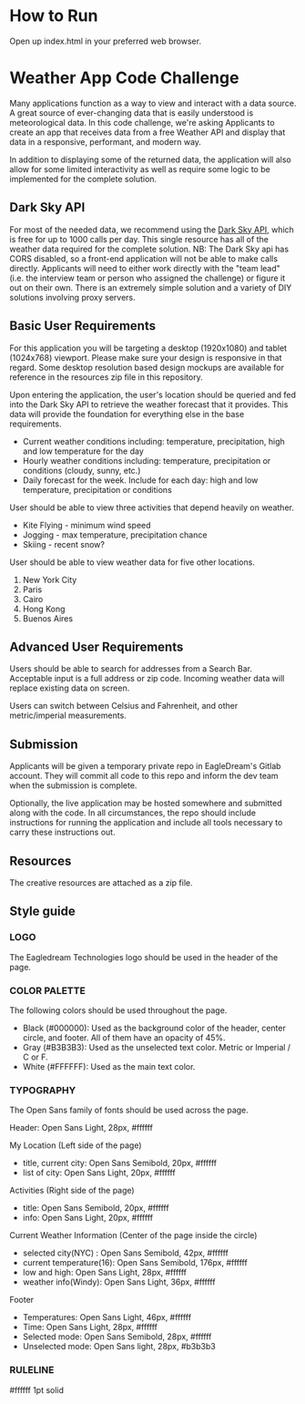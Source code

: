 # How to Run
Open up index.html in your preferred web browser. 

# Weather App Code Challenge

Many applications function as a way to view and interact with a data source. A great source of ever-changing data that is easily understood is meteorological data. In this code challenge, we're asking Applicants to create an app that receives data from a free Weather API and display that data in a responsive, performant, and modern way.

In addition to displaying some of the returned data, the application will also allow for some limited interactivity as well as require some logic to be implemented for the complete solution.

## Dark Sky API

For most of the needed data, we recommend using the [Dark Sky API](https://darksky.net/dev), which is free for up to 1000 calls per day. This single resource has all of the weather data required for the complete solution. NB: The Dark Sky api has CORS disabled, so a front-end application will not be able to make calls directly. Applicants will need to either work directly with the "team lead" (i.e. the interview team or person who assigned the challenge) or figure it out on their own. There is an extremely simple solution and a variety of DIY solutions involving proxy servers.

## Basic User Requirements

For this application you will be targeting a desktop (1920x1080) and tablet (1024x768) viewport.  Please make sure your design is responsive in that regard.  Some desktop resolution based design mockups are available for reference in the resources zip file in this repository.

Upon entering the application, the user's location should be queried and fed into the Dark Sky API to retrieve the weather forecast that it provides. This data will provide the foundation for everything else in the base requirements.

- Current weather conditions including: temperature, precipitation, high and low temperature for the day
- Hourly weather conditions including: temperature, precipitation or conditions (cloudy, sunny, etc.)
- Daily forecast for the week. Include for each day: high and low temperature, precipitation or conditions

User should be able to view three activities that depend heavily on weather.

- Kite Flying - minimum wind speed
- Jogging - max temperature, precipitation chance
- Skiing - recent snow?

User should be able to view weather data for five other locations.

1. New York City
2. Paris
3. Cairo
4. Hong Kong
5. Buenos Aires

## Advanced User Requirements

Users should be able to search for addresses from a Search Bar. Acceptable input is a full address or zip code. Incoming weather data will replace existing data on screen.

Users can switch between Celsius and Fahrenheit, and other metric/imperial measurements.

## Submission

Applicants will be given a temporary private repo in EagleDream's Gitlab account. They will commit all code to this repo and inform the dev team when the submission is complete.

Optionally, the live application may be hosted somewhere and submitted along with the code. In all circumstances, the repo should include instructions for running the application and include all tools necessary to carry these instructions out.

## Resources

The creative resources are attached as a zip file.

## Style guide

### LOGO

The Eagledream Technologies logo should be used in the header of the page.

### COLOR PALETTE

The following colors should be used throughout the page.

- Black (#000000): Used as the background color of the header, center circle, and footer. All of them have an opacity of 45%.
- Gray (#B3B3B3): Used as the unselected text color. Metric or Imperial / C or F.
- White (#FFFFFF): Used as the main text color.

### TYPOGRAPHY

The Open Sans family of fonts should be used across the page.

Header: Open Sans Light, 28px, #ffffff

My Location (Left side of the page)

- title, current city: Open Sans Semibold, 20px, #ffffff
- list of city: Open Sans Light, 20px, #ffffff

Activities (Right side of the page)

- title: Open Sans Semibold, 20px, #ffffff
- info: Open Sans Light, 20px, #ffffff

Current Weather Information (Center of the page inside the circle)

- selected city(NYC) : Open Sans Semibold, 42px, #ffffff
- current temperature(16): Open Sans Semibold, 176px, #ffffff
- low and high: Open Sans Light, 28px, #ffffff
- weather info(Windy): Open Sans Light, 36px, #ffffff

Footer

- Temperatures: Open Sans Light, 46px, #ffffff
- Time: Open Sans Light, 28px, #ffffff
- Selected mode: Open Sans Semibold, 28px, #ffffff
- Unselected mode: Open Sans light, 28px, #b3b3b3

### RULELINE

#ffffff 1pt solid
